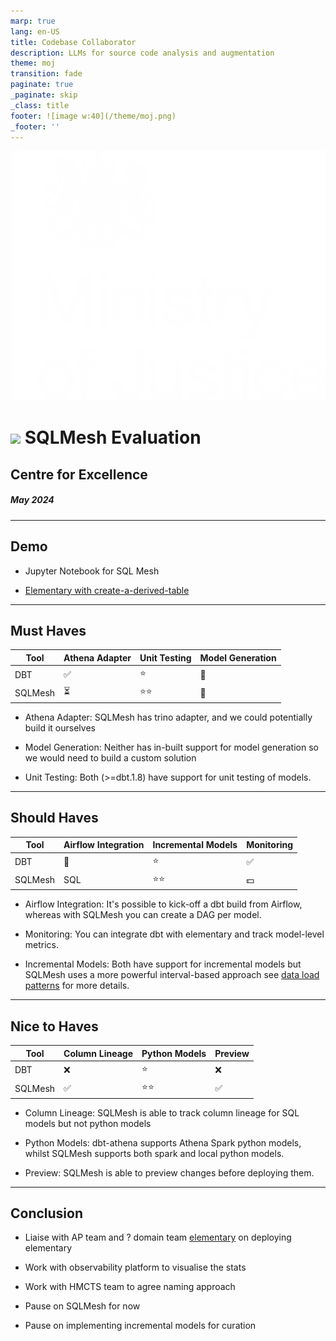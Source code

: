 ```yaml
---
marp: true
lang: en-US
title: Codebase Collaborator
description: LLMs for source code analysis and augmentation
theme: moj
transition: fade
paginate: true
_paginate: skip
_class: title
footer: ![image w:40](/theme/moj.png)
_footer: ''
---
```


![w:200](/theme/moj.png)

# <img src="https://sqlmesh.readthedocs.io/en/stable/_readthedocs/html/sqlmesh.png"> SQLMesh Evaluation

## Centre for Excellence

##### May 2024

---

## Demo

- Jupyter Notebook for SQL Mesh

- [Elementary with create-a-derived-table](https://github.com/moj-analytical-services/create-a-derived-table/pull/1404)

---

## Must Haves

Tool | Athena Adapter| Unit Testing | Model Generation | 
-| - | - | -| 
DBT| :white_check_mark:| :star: | :wrench: | 
SQLMesh| :hourglass_flowing_sand: | :star::star:| :wrench: |

- Athena Adapter: SQLMesh has trino adapter, and we could potentially build it ourselves

- Model Generation: Neither has in-built support for model generation so we would need to build a custom solution

<!-- but SQLMesh has the concept of a load class where you could dynamically generate N models and have them be recognized by SQLMesh as if they were defined in your file system.
See https://tobiko-data.slack.com/archives/C044BRE5W4S/p1714598530943139 for more details. -->

- Unit Testing: Both (>=dbt.1.8) have support for unit testing of models. 

<!-- SQLMesh uses python-based macros so you can use pytest for unit testing macros. -->


---

## Should Haves

Tool |  Airflow Integration | Incremental Models | Monitoring
-| - | - | - | 
DBT| :wrench: | :star: | :white_check_mark: | 
SQLMesh| SQL  | :star::star: | :dollar: |


- Airflow Integration: It's possible to kick-off a dbt build from Airflow, whereas with SQLMesh you can create a DAG per model. 

<!-- Wouldn't work with python models which run where SQLMesh is installed, instead of K* cluster -->

- Monitoring: You can integrate dbt with elementary and track model-level metrics. 

<!-- SQLMesh enterprise has native support for monitoring, otherwise you use Airflow UI to monitor individual models. -->

- Incremental Models: Both have support for incremental models but SQLMesh uses a more powerful interval-based approach see [data load patterns](https://tobikodata.com/data_load_patterns_101.html) for more details. 

---

## Nice to Haves

Tool | Column Lineage | Python Models | Preview | 
-| - | - | -| 
DBT| :x: | :star: | :x: | 
SQLMesh| :white_check_mark: | :star::star:| :white_check_mark: |

- Column Lineage: SQLMesh is able to track column lineage for SQL models but not python models

- Python Models: dbt-athena supports Athena Spark python models, whilst SQLMesh supports both spark and local python models.

- Preview: SQLMesh is able to preview changes before deploying them.

---

## Conclusion

- Liaise with AP team and ? domain team [elementary](https://www.elementary-data.com/) on deploying elementary

- Work with observability platform to visualise the stats

- Work with HMCTS team to agree naming approach

- Pause on SQLMesh for now

- Pause on implementing incremental models for curation
